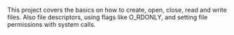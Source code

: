 This project covers the basics on how to create, open, close, read and write files. Also file descriptors, using flags like O_RDONLY, and setting file permissions with system calls.